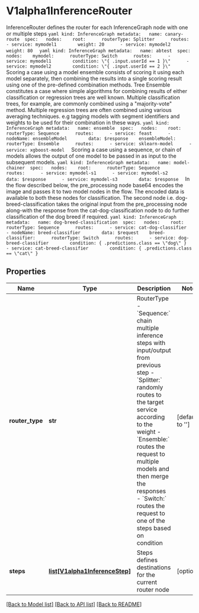 # V1alpha1InferenceRouter

InferenceRouter defines the router for each InferenceGraph node with one or multiple steps  ```yaml kind: InferenceGraph metadata:   name: canary-route  spec:   nodes:    root:      routerType: Splitter      routes:      - service: mymodel1        weight: 20      - service: mymodel2        weight: 80  ```  ```yaml kind: InferenceGraph metadata:   name: abtest  spec:   nodes:    mymodel:      routerType: Switch      routes:      - service: mymodel1        condition: \"{ .input.userId == 1 }\"      - service: mymodel2        condition: \"{ .input.userId == 2 }\"  ```  Scoring a case using a model ensemble consists of scoring it using each model separately, then combining the results into a single scoring result using one of the pre-defined combination methods.  Tree Ensemble constitutes a case where simple algorithms for combining results of either classification or regression trees are well known. Multiple classification trees, for example, are commonly combined using a \"majority-vote\" method. Multiple regression trees are often combined using various averaging techniques. e.g tagging models with segment identifiers and weights to be used for their combination in these ways. ```yaml kind: InferenceGraph metadata:   name: ensemble  spec:   nodes:    root:      routerType: Sequence      routes:      - service: feast      - nodeName: ensembleModel        data: $response    ensembleModel:      routerType: Ensemble      routes:      - service: sklearn-model      - service: xgboost-model  ```  Scoring a case using a sequence, or chain of models allows the output of one model to be passed in as input to the subsequent models. ```yaml kind: InferenceGraph metadata:   name: model-chainer  spec:   nodes:    root:      routerType: Sequence      routes:      - service: mymodel-s1      - service: mymodel-s2        data: $response      - service: mymodel-s3        data: $response  ```  In the flow described below, the pre_processing node base64 encodes the image and passes it to two model nodes in the flow. The encoded data is available to both these nodes for classification. The second node i.e. dog-breed-classification takes the original input from the pre_processing node along-with the response from the cat-dog-classification node to do further classification of the dog breed if required. ```yaml kind: InferenceGraph metadata:   name: dog-breed-classification  spec:   nodes:    root:      routerType: Sequence      routes:      - service: cat-dog-classifier      - nodeName: breed-classifier        data: $request    breed-classifier:      routerType: Switch      routes:      - service: dog-breed-classifier        condition: { .predictions.class == \"dog\" }      - service: cat-breed-classifier        condition: { .predictions.class == \"cat\" }  ```
## Properties
Name | Type | Description | Notes
------------ | ------------- | ------------- | -------------
**router_type** | **str** | RouterType  - &#x60;Sequence:&#x60; chain multiple inference steps with input/output from previous step  - &#x60;Splitter:&#x60; randomly routes to the target service according to the weight  - &#x60;Ensemble:&#x60; routes the request to multiple models and then merge the responses  - &#x60;Switch:&#x60; routes the request to one of the steps based on condition | [default to '']
**steps** | [**list[V1alpha1InferenceStep]**](V1alpha1InferenceStep.md) | Steps defines destinations for the current router node | [optional]

[[Back to Model list]](../README.md#documentation-for-models) [[Back to API list]](../README.md#documentation-for-api-endpoints) [[Back to README]](../README.md)


